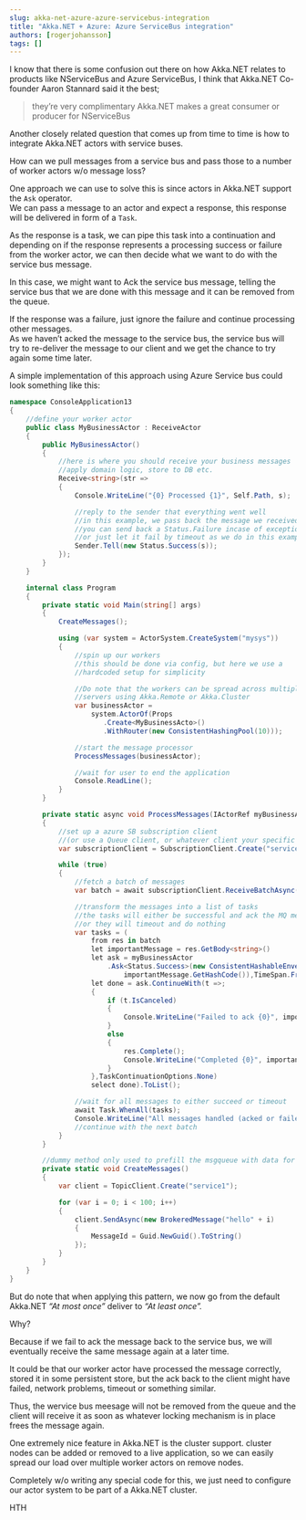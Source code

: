 ```yaml
---
slug: akka-net-azure-azure-servicebus-integration
title: "Akka.NET + Azure: Azure ServiceBus integration"
authors: [rogerjohansson]
tags: []
---
```

I know that there is some confusion out there on how Akka.NET relates to products like NServiceBus and Azure ServiceBus, I think that Akka.NET Co-founder Aaron Stannard said it the best;

<!-- truncate -->

> they’re very complimentary Akka.NET makes a great consumer or producer for NServiceBus

Another closely related question that comes up from time to time is how to integrate Akka.NET actors with service buses.

How can we pull messages from a service bus and pass those to a number of worker actors w/o message loss?

One approach we can use to solve this is since actors in Akka.NET support the `Ask` operator.  
We can pass a message to an actor and expect a response, this response will be delivered in form of a `Task`.

As the response is a task, we can pipe this task into a continuation and depending on if the response represents a processing success or failure from the worker actor, we can then decide what we want to do with the service bus message.

In this case, we might want to Ack the service bus message, telling the service bus that we are done with this message and it can be removed from the queue.

If the response was a failure, just ignore the failure and continue processing other messages.  
As we haven’t acked the message to the service bus, the service bus will try to re-deliver the message to our client and we get the chance to try again some time later.

A simple implementation of this approach using Azure Service bus could look something like this:

```csharp
namespace ConsoleApplication13
{
    //define your worker actor
    public class MyBusinessActor : ReceiveActor
    {
        public MyBusinessActor()
        {
            //here is where you should receive your business messages
            //apply domain logic, store to DB etc.
            Receive<string>(str =>
            {
                Console.WriteLine("{0} Processed {1}", Self.Path, s);

                //reply to the sender that everything went well
                //in this example, we pass back the message we received in a built in `Success` message
                //you can send back a Status.Failure incase of exceptions if you desire too
                //or just let it fail by timeout as we do in this example
                Sender.Tell(new Status.Success(s));
            });
        }
    }

    internal class Program
    {
        private static void Main(string[] args)
        {
            CreateMessages();

            using (var system = ActorSystem.CreateSystem("mysys"))
            {
                //spin up our workers
                //this should be done via config, but here we use a
                //hardcoded setup for simplicity

                //Do note that the workers can be spread across multiple
                //servers using Akka.Remote or Akka.Cluster
                var businessActor =
                    system.ActorOf(Props
                       .Create<MyBusinessActo>()
                       .WithRouter(new ConsistentHashingPool(10)));

                //start the message processor
                ProcessMessages(businessActor);

                //wait for user to end the application
                Console.ReadLine();
            }
        }

        private static async void ProcessMessages(IActorRef myBusinessActor)
        {
            //set up a azure SB subscription client
            //(or use a Queue client, or whatever client your specific MQ supports)
            var subscriptionClient = SubscriptionClient.Create("service1","service1");

            while (true)
            {
                //fetch a batch of messages
                var batch = await subscriptionClient.ReceiveBatchAsync(100, TimeSpan.FromSeconds(1));

                //transform the messages into a list of tasks
                //the tasks will either be successful and ack the MQ message
                //or they will timeout and do nothing
                var tasks = (
                    from res in batch
                    let importantMessage = res.GetBody<string>()
                    let ask = myBusinessActor
                        .Ask<Status.Success>(new ConsistentHashableEnvelope(importantMessage,
                            importantMessage.GetHashCode()),TimeSpan.FromSeconds(1))
                    let done = ask.ContinueWith(t =>;
                    {
                        if (t.IsCanceled)
                        {
                            Console.WriteLine("Failed to ack {0}", importantMessage);
                        }
                        else
                        {
                            res.Complete();
                            Console.WriteLine("Completed {0}", importantMessage);
                        }
                    },TaskContinuationOptions.None)
                    select done).ToList();

                //wait for all messages to either succeed or timeout
                await Task.WhenAll(tasks);
                Console.WriteLine("All messages handled (acked or failed)");
                //continue with the next batch
            }
        }

        //dummy method only used to prefill the msgqueue with data for this example
        private static void CreateMessages()
        {
            var client = TopicClient.Create("service1");

            for (var i = 0; i < 100; i++)
            {
                client.SendAsync(new BrokeredMessage("hello" + i)
                {
                    MessageId = Guid.NewGuid().ToString()
                });
            }
        }
    }
}
```

But do note that when applying this pattern, we now go from the default Akka.NET *“At most once”* deliver to *“At least once”.*

Why?

Because if we fail to ack the message back to the service bus, we will eventually receive the same message again at a later time.

It could be that our worker actor have processed the message correctly, stored it in some persistent store, but the ack back to the client might have failed, network problems, timeout or something similar.

Thus, the wervice bus meesage will not be removed from the queue and the client will receive it as soon as whatever locking mechanism is in place frees the message again.

One extremely nice feature in Akka.NET is the cluster support. cluster nodes can be added or removed to a live application, so we can easily spread our load over multiple worker actors on remove nodes.

Completely w/o writing any special code for this, we just need to configure our actor system to be part of a Akka.NET cluster.

HTH
